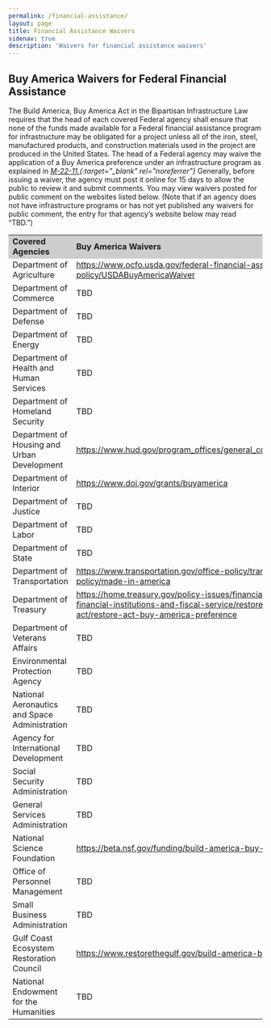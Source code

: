 ```yaml
---
permalink: /financial-assistance/
layout: page
title: Financial Assistance Waivers
sidenav: true
description: 'Waivers for financial assistance waivers'
---
```


## Buy America Waivers for Federal Financial Assistance

The Build America, Buy America Act in the Bipartisan Infrastructure Law requires that the head of each covered Federal agency shall ensure that none of the funds made available for a Federal financial assistance program for infrastructure may be obligated for a project unless all of the iron, steel, manufactured products, and construction materials used in the project are produced in the United States. The head of a Federal agency may waive the application of a Buy America preference under an infrastructure program as explained in _[M-22-11.](https://www.whitehouse.gov/wp-content/uploads/2022/04/M-22-11.pdf){:target="\_blank" rel="noreferrer"}_ Generally, before issuing a waiver, the agency must post it online for 15 days to allow the public to review it and submit comments. You may view waivers posted for public comment on the websites listed below. (Note that if an agency does not have infrastructure programs or has not yet published any waivers for public comment, the entry for that agency’s website below may read “TBD.”)

<table>
  <tr>
    <td style="background-color: #CDCDCD"><b>Covered Agencies</b></td>
    <td style="background-color: #CDCDCD"><b>Buy America Waivers</b></td>
  </tr>
  <tr>
    <td>Department of Agriculture</td>
    <td><a target="_blank" href="https://www.ocfo.usda.gov/federal-financial-assistance-policy/USDABuyAmericaWaiver">https://www.ocfo.usda.gov/federal-financial-assistance-policy/USDABuyAmericaWaiver</a></td>
   
  </tr>
  <tr>
    <td>Department of Commerce</td>
    <td>TBD</td>
  </tr>
  <tr>
    <td>Department of Defense</td>
    <td>TBD</td>
  </tr>
  <tr>
    <td>Department of Energy</td>
    <td>TBD</td>
  </tr>
   <tr>
    <td>Department of Health and Human Services</td>
    <td>TBD</td>
  </tr> 
  <tr>
    <td>Department of Homeland Security</td>
    <td>TBD</td>
  </tr> 
  <tr>
    <td>Department of Housing and Urban Development</td>
     <td><a target="_blank" href="https://www.hud.gov/program_offices/general_counsel/BABA">https://www.hud.gov/program_offices/general_counsel/BABA</a></td>
  </tr> 
  <tr>
    <td>Department of Interior</td>
    <td><a target="_blank" href="https://www.doi.gov/grants/buyamerica">https://www.doi.gov/grants/buyamerica</a></td>
  </tr> 
  <tr>
    <td>Department of Justice</td>
    <td>TBD</td>
  </tr> 
  <tr>
    <td>Department of Labor</td>
    <td>TBD</td>
  </tr> 
  <tr>
    <td>Department of State</td>
    <td>TBD</td>
  </tr> 
  <tr>
    <td>Department of Transportation</td>
        <td><a target="_blank" href="https://www.transportation.gov/office-policy/transportation-policy/made-in-america">https://www.transportation.gov/office-policy/transportation-policy/made-in-america</a></td>
  </tr> 
  <tr>
    <td>Department of Treasury</td>
     <td><a target="_blank" href="https://home.treasury.gov/policy-issues/financial-markets-financial-institutions-and-fiscal-service/restore-act/restore-act-buy-america-preference">https://home.treasury.gov/policy-issues/financial-markets-financial-institutions-and-fiscal-service/restore-act/restore-act-buy-america-preference</a></td>
  </tr> 
  <tr>
    <td>Department of Veterans Affairs</td>
    <td>TBD</td>
  </tr>
  <tr>
    <td>Environmental Protection Agency</td>
    <td>TBD</td>
  </tr>
  <tr>
    <td>National Aeronautics and Space Administration</td>
    <td>TBD</td>
  </tr>
  <tr>
    <td>Agency for International Development</td>
    <td>TBD</td>
  </tr>
  <tr>
    <td>Social Security Administration</td>
    <td>TBD</td>
  </tr>
  <tr>
    <td>General Services Administration</td>
    <td>TBD</td>
  </tr>
  <tr>
    <td>National Science Foundation</td>
     <td><a target="_blank" href="https://beta.nsf.gov/funding/build-america-buy-america">https://beta.nsf.gov/funding/build-america-buy-america</a></td>
  </tr>
  <tr>
    <td>Office of Personnel Management</td>
    <td>TBD</td>
  </tr>
  <tr>
    <td>Small Business Administration</td>
    <td>TBD</td>
  </tr>
  <tr>
    <td>Gulf Coast Ecosystem Restoration Council</td>
      <td><a target="_blank" href="https://www.restorethegulf.gov/build-america-buy-america">https://www.restorethegulf.gov/build-america-buy-america</a></td>
  </tr>
  <tr>
    <td>National Endowment for the Humanities</td>
     <td>TBD</td>
  </tr>
</table>
